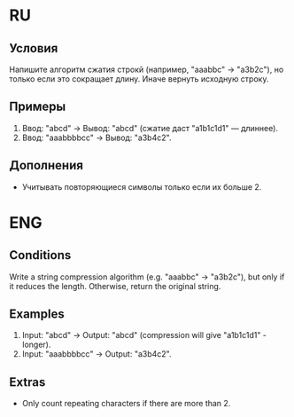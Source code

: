 # RU
## Условия
Напишите алгоритм сжатия строкй (например, "aaabbc" → "a3b2c"), но только если это сокращает длину. Иначе вернуть исходную строку.

## Примеры
1. Ввод: "abcd" → Вывод: "abcd" (сжатие даст "a1b1c1d1" — длиннее).
2. Ввод: "aaabbbbcc" → Вывод: "a3b4c2".

## Дополнения
* Учитывать повторяющиеся символы только если их больше 2.

# ENG
## Conditions
Write a string compression algorithm (e.g. "aaabbc" → "a3b2c"), but only if it reduces the length. Otherwise, return the original string.

## Examples
1. Input: "abcd" → Output: "abcd" (compression will give "a1b1c1d1" - longer).
2. Input: "aaabbbbcc" → Output: "a3b4c2".

## Extras
* Only count repeating characters if there are more than 2.